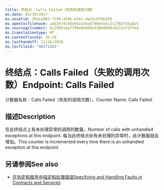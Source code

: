```yaml
---
title: 终结点：Calls Failed（失败的调用次数）
ms.date: 03/30/2017
ms.assetid: 3bdca983-7199-4596-b7e1-de15c0766250
ms.openlocfilehash: aab2874cb0e93a144ad7066debc2c276873ba025
ms.sourcegitcommit: bc293b14af795e0e999e3304dd40c0222cf2ffe4
ms.translationtype: MT
ms.contentlocale: zh-CN
ms.lasthandoff: 11/26/2020
ms.locfileid: "96271261"
---
```

# <a name="endpoint-calls-failed"></a><span data-ttu-id="999c1-102">终结点：Calls Failed（失败的调用次数）</span><span class="sxs-lookup"><span data-stu-id="999c1-102">Endpoint: Calls Failed</span></span>

<span data-ttu-id="999c1-103">计数器名称：Calls Failed（失败的调用次数）。</span><span class="sxs-lookup"><span data-stu-id="999c1-103">Counter Name: Calls Failed.</span></span>  
  
## <a name="description"></a><span data-ttu-id="999c1-104">描述</span><span class="sxs-lookup"><span data-stu-id="999c1-104">Description</span></span>  

 <span data-ttu-id="999c1-105">在此终结点上有未处理异常的调用的数量。</span><span class="sxs-lookup"><span data-stu-id="999c1-105">Number of calls with unhandled exceptions at this endpoint.</span></span> <span data-ttu-id="999c1-106">每当此终结点处有未处理的异常时，此计数器就会增加。</span><span class="sxs-lookup"><span data-stu-id="999c1-106">This counter is incremented every time there is an unhandled exception at this endpoint.</span></span>  
  
## <a name="see-also"></a><span data-ttu-id="999c1-107">另请参阅</span><span class="sxs-lookup"><span data-stu-id="999c1-107">See also</span></span>

- [<span data-ttu-id="999c1-108">在协定和服务中指定和处理错误</span><span class="sxs-lookup"><span data-stu-id="999c1-108">Specifying and Handling Faults in Contracts and Services</span></span>](../../specifying-and-handling-faults-in-contracts-and-services.md)
